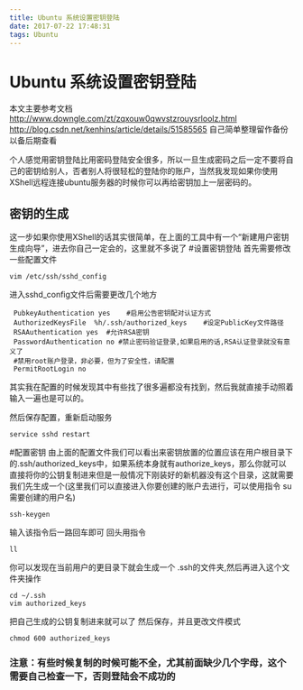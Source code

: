 ```yaml
---
title: Ubuntu 系统设置密钥登陆
date: 2017-07-22 17:48:31
tags: Ubuntu
---
```




# Ubuntu 系统设置密钥登陆

本文主要参考文档
	http://www.downgle.com/zt/zqxouw0qwvstzrouysrloolz.html
	http://blog.csdn.net/kenhins/article/details/51585565
自己简单整理留作备份以备后期查看
<!--more-->
个人感觉用密钥登陆比用密码登陆安全很多，所以一旦生成密码之后一定不要将自己的密钥给别人，否者别人将很轻松的登陆你的账户，当然我发现如果你使用XShell远程连接ubuntu服务器的时候你可以再给密钥加上一层密码的。
## 密钥的生成
这一步如果你使用XShell的话其实很简单，在上面的工具中有一个“新建用户密钥生成向导”，进去你自己一定会的，这里就不多说了
#设置密钥登陆
首先需要修改一些配置文件

	vim /etc/ssh/sshd_config
进入sshd_config文件后需要更改几个地方

	 PubkeyAuthentication yes    #启用公告密钥配对认证方式 
	 AuthorizedKeysFile  %h/.ssh/authorized_keys    #设定PublicKey文件路径
	 RSAAuthentication yes  #允许RSA密钥
	 PasswordAuthentication no #禁止密码验证登录,如果启用的话,RSA认证登录就没有意义了
	 #禁用root账户登录，非必要，但为了安全性，请配置
	 PermitRootLogin no

其实我在配置的时候发现其中有些找了很多遍都没有找到，然后我就直接手动照着输入一遍也是可以的。

然后保存配置，重新启动服务

	service sshd restart
	
#配置密钥
由上面的配置文件我们可以看出来密钥放置的位置应该在用户根目录下的.ssh/authorized_keys中，如果系统本身就有authorize_keys，那么你就可以直接将你的公钥复制进来但是一般情况下刚装好的新机器没有这个目录，这就需要我们先生成一个(这里我们可以直接进入你要创建的账户去进行，可以使用指令 su 需要创建的用户名)

	ssh-keygen
输入该指令后一路回车即可
回头用指令

	ll

你可以发现在当前用户的更目录下就会生成一个 .ssh的文件夹,然后再进入这个文件夹操作

	cd ~/.ssh
	vim authorized_keys
把自己生成的公钥复制进来就可以了
然后保存，并且更改文件模式

	chmod 600 authorized_keys
### 注意：有些时候复制的时候可能不全，尤其前面缺少几个字母，这个需要自己检查一下，否则登陆会不成功的
